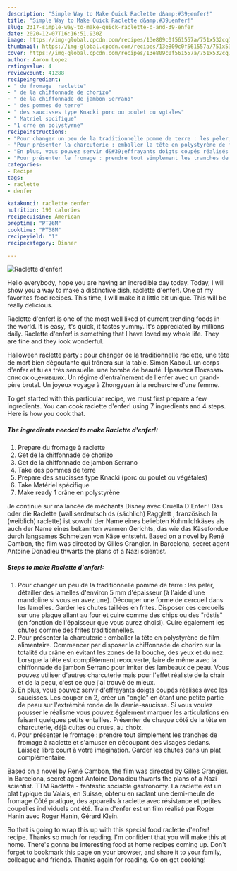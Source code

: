 ```yaml
---
description: "Simple Way to Make Quick Raclette d&amp;#39;enfer!"
title: "Simple Way to Make Quick Raclette d&amp;#39;enfer!"
slug: 2317-simple-way-to-make-quick-raclette-d-and-39-enfer
date: 2020-12-07T16:16:51.930Z
image: https://img-global.cpcdn.com/recipes/13e809c0f561557a/751x532cq70/raclette-denfer-photo-principale-de-la-recette.jpg
thumbnail: https://img-global.cpcdn.com/recipes/13e809c0f561557a/751x532cq70/raclette-denfer-photo-principale-de-la-recette.jpg
cover: https://img-global.cpcdn.com/recipes/13e809c0f561557a/751x532cq70/raclette-denfer-photo-principale-de-la-recette.jpg
author: Aaron Lopez
ratingvalue: 4
reviewcount: 41288
recipeingredient:
- " du fromage  raclette"
- " de la chiffonnade de chorizo"
- " de la chiffonnade de jambon Serrano"
- " des pommes de terre"
- " des saucisses type Knacki porc ou poulet ou vgtales"
- " Matriel spcifique"
- "1 crne en polystyrne"
recipeinstructions:
- "Pour changer un peu de la traditionnelle pomme de terre : les peler, détailler des lamelles d&#39;environ 5 mm d&#39;épaisseur (à l&#39;aide d&#39;une mandoline si vous en avez une). Découper une forme de cercueil dans les lamelles. Garder les chutes taillées en frites. Disposer ces cercueils sur une plaque allant au four et cuire comme des chips ou des &#34;röstis&#34; (en fonction de l&#39;épaisseur que vous aurez choisi). Cuire également les chutes comme des frites traditionnelles."
- "Pour présenter la charcuterie : emballer la tête en polystyrène de film alimentaire. Commencer par disposer la chiffonnade de chorizo sur la totalité du crâne en évitant les zones de la bouche, des yeux et du nez. Lorsque la tête est complètement recouverte, faire de même avec la chiffonnade de jambon Serrano pour imiter des lambeaux de peau. Vous pouvez utiliser d&#39;autres charcuterie mais pour l&#39;effet réaliste de la chair et de la peau, c&#39;est ce que j&#39;ai trouvé de mieux."
- "En plus, vous pouvez servir d&#39;effrayants doigts coupés réalisés avec les saucisses. Les couper en 2, créer un &#34;ongle&#34; en ôtant une petite partie de peau sur l&#39;extrémité ronde de la demie-saucisse. Si vous voulez pousser le réalisme vous pouvez également marquer les articulations en faisant quelques petits entailles. Présenter de chaque côté de la tête en charcuterie, déjà cuites ou crues, au choix."
- "Pour présenter le fromage : prendre tout simplement les tranches de fromage à raclette et s&#39;amuser en découpant des visages dedans. Laissez libre court à votre imagination. Garder les chutes dans un plat complémentaire."
categories:
- Recipe
tags:
- raclette
- denfer

katakunci: raclette denfer 
nutrition: 190 calories
recipecuisine: American
preptime: "PT26M"
cooktime: "PT38M"
recipeyield: "1"
recipecategory: Dinner

---
```



![Raclette d&#39;enfer!](https://img-global.cpcdn.com/recipes/13e809c0f561557a/751x532cq70/raclette-denfer-photo-principale-de-la-recette.jpg)

Hello everybody, hope you are having an incredible day today. Today, I will show you a way to make a distinctive dish, raclette d&#39;enfer!. One of my favorites food recipes. This time, I will make it a little bit unique. This will be really delicious.

Raclette d&#39;enfer! is one of the most well liked of current trending foods in the world. It is easy, it's quick, it tastes yummy. It's appreciated by millions daily. Raclette d&#39;enfer! is something that I have loved my whole life. They are fine and they look wonderful.

Halloween raclette party : pour changer de la traditionnelle raclette, une tête de mort bien dégoutante qui trônera sur la table. Simon Kaboul. un corps d&#39;enfer et tu es très sensuelle. une bombe de beauté. Нравится Показать список оценивших. Un régime d&#39;entraînement de l&#39;enfer avec un grand-père brutal. Un joyeux voyage à Zhongyuan à la recherche d&#39;une femme.


To get started with this particular recipe, we must first prepare a few ingredients. You can cook raclette d&#39;enfer! using 7 ingredients and 4 steps. Here is how you cook that.

<!--inarticleads1-->

##### The ingredients needed to make Raclette d&#39;enfer!:

1. Prepare  du fromage à raclette
1. Get  de la chiffonnade de chorizo
1. Get  de la chiffonnade de jambon Serrano
1. Take  des pommes de terre
1. Prepare  des saucisses type Knacki (porc ou poulet ou végétales)
1. Take  Matériel spécifique
1. Make ready 1 crâne en polystyrène


Je continue sur ma lancée de méchants Disney avec Cruella D&#39;Enfer ! Das oder die Raclette (walliserdeutsch ds (sächlich) Ragglett , französisch la (weiblich) raclette) ist sowohl der Name eines beliebten Kuhmilchkäses als auch der Name eines bekannten warmen Gerichts, das wie das Käsefondue durch langsames Schmelzen von Käse entsteht. Based on a novel by René Cambon, the film was directed by Gilles Grangier. In Barcelona, secret agent Antoine Donadieu thwarts the plans of a Nazi scientist. 

<!--inarticleads2-->

##### Steps to make Raclette d&#39;enfer!:

1. Pour changer un peu de la traditionnelle pomme de terre : les peler, détailler des lamelles d&#39;environ 5 mm d&#39;épaisseur (à l&#39;aide d&#39;une mandoline si vous en avez une). Découper une forme de cercueil dans les lamelles. Garder les chutes taillées en frites. Disposer ces cercueils sur une plaque allant au four et cuire comme des chips ou des &#34;röstis&#34; (en fonction de l&#39;épaisseur que vous aurez choisi). Cuire également les chutes comme des frites traditionnelles.
1. Pour présenter la charcuterie : emballer la tête en polystyrène de film alimentaire. Commencer par disposer la chiffonnade de chorizo sur la totalité du crâne en évitant les zones de la bouche, des yeux et du nez. Lorsque la tête est complètement recouverte, faire de même avec la chiffonnade de jambon Serrano pour imiter des lambeaux de peau. Vous pouvez utiliser d&#39;autres charcuterie mais pour l&#39;effet réaliste de la chair et de la peau, c&#39;est ce que j&#39;ai trouvé de mieux.
1. En plus, vous pouvez servir d&#39;effrayants doigts coupés réalisés avec les saucisses. Les couper en 2, créer un &#34;ongle&#34; en ôtant une petite partie de peau sur l&#39;extrémité ronde de la demie-saucisse. Si vous voulez pousser le réalisme vous pouvez également marquer les articulations en faisant quelques petits entailles. Présenter de chaque côté de la tête en charcuterie, déjà cuites ou crues, au choix.
1. Pour présenter le fromage : prendre tout simplement les tranches de fromage à raclette et s&#39;amuser en découpant des visages dedans. Laissez libre court à votre imagination. Garder les chutes dans un plat complémentaire.


Based on a novel by René Cambon, the film was directed by Gilles Grangier. In Barcelona, secret agent Antoine Donadieu thwarts the plans of a Nazi scientist. TTM Raclette - fantastic sociable gastronomy. La raclette est un plat typique du Valais, en Suisse, obtenu en raclant une demi-meule de fromage Côté pratique, des appareils à raclette avec résistance et petites coupelles individuels ont été. Train d&#39;enfer est un film réalisé par Roger Hanin avec Roger Hanin, Gérard Klein. 

So that is going to wrap this up with this special food raclette d&#39;enfer! recipe. Thanks so much for reading. I'm confident that you will make this at home. There's gonna be interesting food at home recipes coming up. Don't forget to bookmark this page on your browser, and share it to your family, colleague and friends. Thanks again for reading. Go on get cooking!

